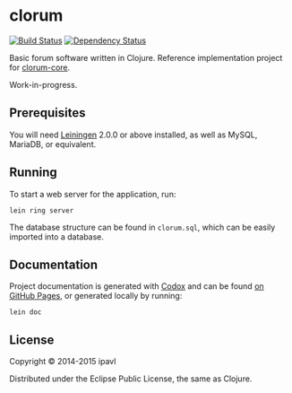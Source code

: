 # clorum
[![Build Status](https://travis-ci.org/ipavl/clorum.svg?branch=master)](https://travis-ci.org/ipavl/clorum)
[![Dependency Status](https://www.versioneye.com/user/projects/547a9c29b22f9096bb0000e6//badge.svg?style=flat)](https://www.versioneye.com/user/projects/547a9c29b22f9096bb0000e6/)

Basic forum software written in Clojure. Reference implementation project for [clorum-core](https://github.com/ipavl/clorum-core).

Work-in-progress.

## Prerequisites

You will need [Leiningen][] 2.0.0 or above installed, as well as MySQL, MariaDB, or equivalent.

[leiningen]: https://github.com/technomancy/leiningen

## Running

To start a web server for the application, run:

    lein ring server

The database structure can be found in `clorum.sql`, which can be easily imported into a database.

## Documentation

Project documentation is generated with [Codox][] and can be found
[on GitHub Pages](https://ipavl.github.io/clorum/doc/), or generated locally by running:

    lein doc

[codox]: https://github.com/weavejester/codox

## License

Copyright © 2014-2015 ipavl

Distributed under the Eclipse Public License, the same as Clojure.
